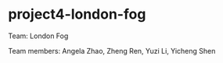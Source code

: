 # project4-london-fog

Team: London Fog

Team members: Angela Zhao, Zheng Ren, Yuzi Li, Yicheng Shen

